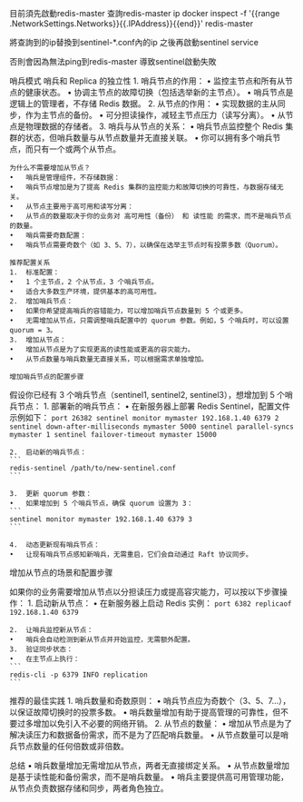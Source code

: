 
目前須先啟動redis-master
查詢redis-master ip
docker inspect -f '{{range .NetworkSettings.Networks}}{{.IPAddress}}{{end}}' redis-master

將查詢到的ip替換到sentinel-*.conf內的ip
之後再啟動sentinel service

否則會因為無法ping到redis-master
導致sentinel啟動失敗

哨兵模式
哨兵和 Replica 的独立性
	1.	哨兵节点的作用：
	•	监控主节点和所有从节点的健康状态。
	•	协调主节点的故障切换（包括选举新的主节点）。
	•	哨兵节点是逻辑上的管理者，不存储 Redis 数据。
	2.	从节点的作用：
	•	实现数据的主从同步，作为主节点的备份。
	•	可分担读操作，减轻主节点压力（读写分离）。
	•	从节点是物理数据的存储者。
	3.	哨兵与从节点的关系：
	•	哨兵节点监控整个 Redis 集群的状态，但哨兵数量与从节点数量并无直接关联。
	•	你可以拥有多个哨兵节点，而只有一个或两个从节点。

    为什么不需要增加从节点？
	•	哨兵是管理组件，不存储数据：
	•	哨兵节点增加是为了提高 Redis 集群的监控能力和故障切换的可靠性，与数据存储无关。
	•	从节点主要用于高可用和读写分离：
	•	从节点的数量取决于你的业务对 高可用性（备份） 和 读性能 的需求，而不是哨兵节点的数量。
	•	哨兵需要奇数配置：
	•	哨兵节点需要奇数个（如 3、5、7），以确保在选举主节点时有投票多数（Quorum）。

    推荐配置关系
	1.	标准配置：
	•	1 个主节点，2 个从节点，3 个哨兵节点。
	•	适合大多数生产环境，提供基本的高可用性。
	2.	增加哨兵节点：
	•	如果你希望提高哨兵的容错能力，可以增加哨兵节点数量到 5 个或更多。
	•	无需增加从节点，只需调整哨兵配置中的 quorum 参数。例如，5 个哨兵时，可以设置 quorum = 3。
	3.	增加从节点：
	•	增加从节点是为了实现更高的读性能或更高的容灾能力。
	•	从节点数量与哨兵数量无直接关系，可以根据需求单独增加。

    增加哨兵节点的配置步骤

假设你已经有 3 个哨兵节点（sentinel1, sentinel2, sentinel3），想增加到 5 个哨兵节点：
	1.	部署新的哨兵节点：
	•	在新服务器上部署 Redis Sentinel，配置文件示例如下：
    ```
    port 26382
    sentinel monitor mymaster 192.168.1.40 6379 2
    sentinel down-after-milliseconds mymaster 5000
    sentinel parallel-syncs mymaster 1
    sentinel failover-timeout mymaster 15000
    ```

	2.	启动新的哨兵节点：
    ```
    redis-sentinel /path/to/new-sentinel.conf
    ```

	3.	更新 quorum 参数：
	•	如果增加到 5 个哨兵节点，确保 quorum 设置为 3：
    ```
    sentinel monitor mymaster 192.168.1.40 6379 3
    ```

    4.	动态更新现有哨兵节点：
	•	让现有哨兵节点感知新哨兵，无需重启，它们会自动通过 Raft 协议同步。

增加从节点的场景和配置步骤

如果你的业务需要增加从节点以分担读压力或提高容灾能力，可以按以下步骤操作：
	1.	启动新从节点：
	•	在新服务器上启动 Redis 实例：
    ```
    port 6382
    replicaof 192.168.1.40 6379
    ```

    2.	让哨兵监控新从节点：
	•	哨兵会自动检测到新从节点并开始监控，无需额外配置。
	3.	验证同步状态：
	•	在主节点上执行：
    ```
    redis-cli -p 6379 INFO replication
    ```

推荐的最佳实践
	1.	哨兵数量和奇数原则：
	•	哨兵节点应为奇数个（3、5、7…），以保证故障切换时的投票多数。
	•	哨兵数量增加有助于提高管理的可靠性，但不要过多增加以免引入不必要的网络开销。
	2.	从节点的数量：
	•	增加从节点是为了解决读压力和数据备份需求，而不是为了匹配哨兵数量。
	•	从节点数量可以是哨兵节点数量的任何倍数或非倍数。

总结
	•	哨兵数量增加无需增加从节点，两者无直接绑定关系。
	•	从节点数量增加 是基于读性能和备份需求，而不是哨兵数量。
	•	哨兵主要提供高可用管理功能，从节点负责数据存储和同步，两者角色独立。